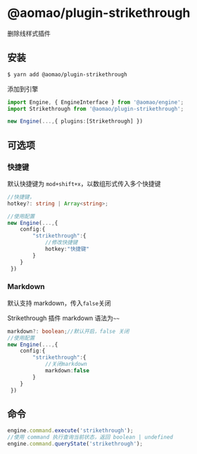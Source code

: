 # @aomao/plugin-strikethrough

删除线样式插件

## 安装

```bash
$ yarn add @aomao/plugin-strikethrough
```

添加到引擎

```ts
import Engine, { EngineInterface } from '@aomao/engine';
import Strikethrough from '@aomao/plugin-strikethrough';

new Engine(...,{ plugins:[Strikethrough] })
```

## 可选项

### 快捷键

默认快捷键为 `mod+shift+x`，以数组形式传入多个快捷键

```ts
//快捷键，
hotkey?: string | Array<string>;

//使用配置
new Engine(...,{
    config:{
        "strikethrough":{
            //修改快捷键
            hotkey:"快捷键"
        }
    }
 })
```

### Markdown

默认支持 markdown，传入`false`关闭

Strikethrough 插件 markdown 语法为`~~`

```ts
markdown?: boolean;//默认开启，false 关闭
//使用配置
new Engine(...,{
    config:{
        "strikethrough":{
            //关闭markdown
            markdown:false
        }
    }
 })
```

## 命令

```ts
engine.command.execute('strikethrough');
//使用 command 执行查询当前状态，返回 boolean | undefined
engine.command.queryState('strikethrough');
```
